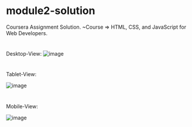 # module2-solution
Coursera Assignment Solution.
~Course => HTML, CSS, and JavaScript for Web Developers.

#
Desktop-View:
![image](https://user-images.githubusercontent.com/66178232/162349410-5e7f07b6-987a-4ea9-b3c2-f5681a66dd61.png)

#
Tablet-View:

![image](https://user-images.githubusercontent.com/66178232/162349154-1a955c95-251f-4e31-9cf5-503ca750845a.png)

#
Mobile-View:

![image](https://user-images.githubusercontent.com/66178232/162349218-38836577-8504-48cb-aee5-9f4234b7f1cf.png)


